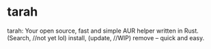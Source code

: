 # tarah
tarah: Your open source, fast and simple AUR helper written in Rust. (Search, //not yet lol) install, (update, //WIP) remove – quick and easy.
